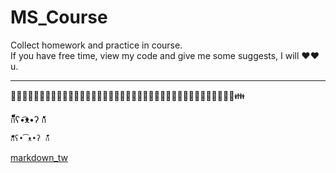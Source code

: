 # MS_Course

Collect homework and practice in course.  
If you have free time, view my code and give me some suggests, I will ❤️❤️ u.
  

---
  

👦👧👨👩👴👵👶👱👮👲👳👷👸💂🎅👰👼💆💇🙍🙎🙅🙆💁🙋🙇🙌🙏👤👥🚶🏃👯💃👫👬👭💏💑👪  
  

ก็็็็็็็็็็็็็ʕ•͡ᴥ•ʔ ก้้้้้้้้้้้

`ก็็็็็็็็็็็็็ʕ•͡ᴥ•ʔ ก้้้้้้้้้้้`

[markdown_tw](http://markdown.tw/)
